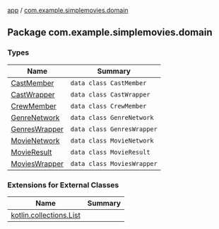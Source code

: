 [app](../index.md) / [com.example.simplemovies.domain](./index.md)

## Package com.example.simplemovies.domain

### Types

| Name | Summary |
|---|---|
| [CastMember](-cast-member/index.md) | `data class CastMember` |
| [CastWrapper](-cast-wrapper/index.md) | `data class CastWrapper` |
| [CrewMember](-crew-member/index.md) | `data class CrewMember` |
| [GenreNetwork](-genre-network/index.md) | `data class GenreNetwork` |
| [GenresWrapper](-genres-wrapper/index.md) | `data class GenresWrapper` |
| [MovieNetwork](-movie-network/index.md) | `data class MovieNetwork` |
| [MovieResult](-movie-result/index.md) | `data class MovieResult` |
| [MoviesWrapper](-movies-wrapper/index.md) | `data class MoviesWrapper` |

### Extensions for External Classes

| Name | Summary |
|---|---|
| [kotlin.collections.List](kotlin.collections.-list/index.md) |  |
